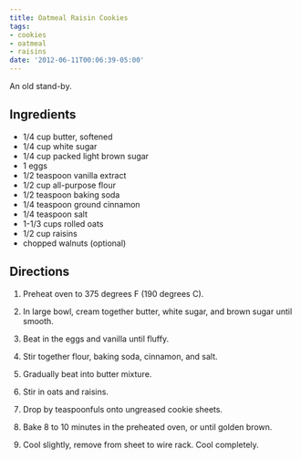 ```yaml
---
title: Oatmeal Raisin Cookies
tags:
- cookies
- oatmeal
- raisins
date: '2012-06-11T00:06:39-05:00'
---
```

An old stand-by.


## Ingredients

* 1/4 cup butter, softened
* 1/4 cup white sugar
* 1/4 cup packed light brown sugar
* 1 eggs
* 1/2 teaspoon vanilla extract
* 1/2 cup all-purpose flour
* 1/2 teaspoon baking soda
* 1/4 teaspoon ground cinnamon
* 1/4 teaspoon salt
* 1-1/3 cups rolled oats
* 1/2 cup raisins
* chopped walnuts (optional)

## Directions

1.  Preheat oven to 375 degrees F (190 degrees C).

1.  In large bowl, cream together butter, white sugar, and brown sugar until smooth.

1.  Beat in the eggs and vanilla until fluffy.

1.  Stir together flour, baking soda, cinnamon, and salt.

1.  Gradually beat into butter mixture.

1.  Stir in oats and raisins.

1.  Drop by teaspoonfuls onto ungreased cookie sheets.

1.  Bake 8 to 10 minutes in the preheated oven, or until golden brown.

1.  Cool slightly, remove from sheet to wire rack. Cool completely.



